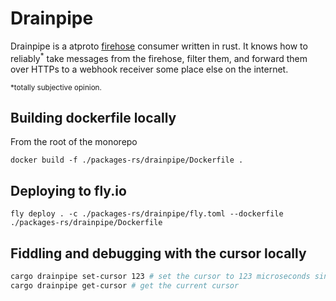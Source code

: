 # Drainpipe

Drainpipe is a atproto [firehose](https://docs.bsky.app/docs/advanced-guides/firehose) consumer written in rust. It knows how to reliably<sup>\*</sup> take messages from the firehose, filter them, and forward them over HTTPs to a webhook receiver some place else on the internet.

<sup>\*totally subjective opinion.</sup>

## Building dockerfile locally

From the root of the monorepo

```
docker build -f ./packages-rs/drainpipe/Dockerfile .
```

## Deploying to fly.io

```
fly deploy . -c ./packages-rs/drainpipe/fly.toml --dockerfile ./packages-rs/drainpipe/Dockerfile
```

## Fiddling and debugging with the cursor locally

```bash
cargo drainpipe set-cursor 123 # set the cursor to 123 microseconds since epoch
cargo drainpipe get-cursor # get the current cursor
```
